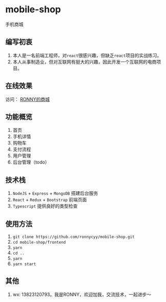 # mobile-shop
手机商城

## 编写初衷
1. 本人是一名前端工程师，对`react`很感兴趣，但缺乏`react`项目的实战练习。
2. 本人从事制造业，但对互联网有挺大的兴趣，因此开发一个互联网的电商项目。

## 在线效果
访问： [RONNY的商城](http://www.chenyunyi.cn)

## 功能概览
1. 首页
2. 手机详情
3. 购物车
4. 支付流程
5. 用户管理
6. 后台管理（todo）

## 技术栈
1. `NodeJS` + `Express` + `MongoDB` 搭建后台服务
2. `React` + `Redux` + `Bootstrap` 前端页面
3. `Typescript` 提供良好的类型检查

## 使用方法
1. `git clone https://github.com/ronnycyy/mobile-shop.git`
2. `cd mobile-shop/frontend`
3. `yarn`
5. `cd ..`
3. `yarn`
4. `yarn start`

## 其他
1. wx: 13823120793。我是RONNY，欢迎加我，交流技术，一起进步～
